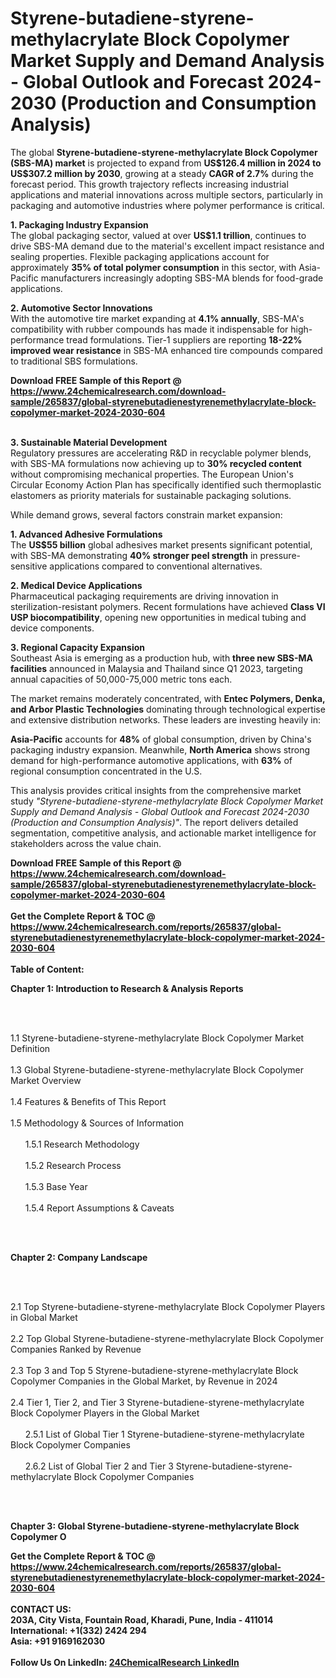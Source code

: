 <h1>Styrene-butadiene-styrene-methylacrylate Block Copolymer Market Supply and Demand Analysis - Global Outlook and Forecast 2024-2030 (Production and Consumption Analysis)</h1><p>The global <strong>Styrene-butadiene-styrene-methylacrylate Block Copolymer (SBS-MA) market</strong> is projected to expand from <strong>US$126.4 million in 2024 to US$307.2 million by 2030</strong>, growing at a steady <strong>CAGR of 2.7%</strong> during the forecast period. This growth trajectory reflects increasing industrial applications and material innovations across multiple sectors, particularly in packaging and automotive industries where polymer performance is critical.</p><p><strong>1. Packaging Industry Expansion</strong><br>
The global packaging sector, valued at over <strong>US$1.1 trillion</strong>, continues to drive SBS-MA demand due to the material's excellent impact resistance and sealing properties. Flexible packaging applications account for approximately <strong>35% of total polymer consumption</strong> in this sector, with Asia-Pacific manufacturers increasingly adopting SBS-MA blends for food-grade applications.</p><p><strong>2. Automotive Sector Innovations</strong><br>
With the automotive tire market expanding at <strong>4.1% annually</strong>, SBS-MA's compatibility with rubber compounds has made it indispensable for high-performance tread formulations. Tier-1 suppliers are reporting <strong>18-22% improved wear resistance</strong> in SBS-MA enhanced tire compounds compared to traditional SBS formulations.</p><div><b>Download FREE Sample of this Report @ 
            <a href="https://www.24chemicalresearch.com/download-sample/265837/global-styrenebutadienestyrenemethylacrylate-block-copolymer-market-2024-2030-604">
            https://www.24chemicalresearch.com/download-sample/265837/global-styrenebutadienestyrenemethylacrylate-block-copolymer-market-2024-2030-604</a></b></div><br><p><strong>3. Sustainable Material Development</strong><br>
Regulatory pressures are accelerating R&amp;D in recyclable polymer blends, with SBS-MA formulations now achieving up to <strong>30% recycled content</strong> without compromising mechanical properties. The European Union's Circular Economy Action Plan has specifically identified such thermoplastic elastomers as priority materials for sustainable packaging solutions.</p><p>While demand grows, several factors constrain market expansion:</p><p><strong>1. Advanced Adhesive Formulations</strong><br>
The <strong>US$55 billion</strong> global adhesives market presents significant potential, with SBS-MA demonstrating <strong>40% stronger peel strength</strong> in pressure-sensitive applications compared to conventional alternatives.</p><p><strong>2. Medical Device Applications</strong><br>
Pharmaceutical packaging requirements are driving innovation in sterilization-resistant polymers. Recent formulations have achieved <strong>Class VI USP biocompatibility</strong>, opening new opportunities in medical tubing and device components.</p><p><strong>3. Regional Capacity Expansion</strong><br>
Southeast Asia is emerging as a production hub, with <strong>three new SBS-MA facilities</strong> announced in Malaysia and Thailand since Q1 2023, targeting annual capacities of 50,000-75,000 metric tons each.</p><p>The market remains moderately concentrated, with <strong>Entec Polymers, Denka, and Arbor Plastic Technologies</strong> dominating through technological expertise and extensive distribution networks. These leaders are investing heavily in:</p><p><strong>Asia-Pacific</strong> accounts for <strong>48%</strong> of global consumption, driven by China's packaging industry expansion. Meanwhile, <strong>North America</strong> shows strong demand for high-performance automotive applications, with <strong>63%</strong> of regional consumption concentrated in the U.S.</p><p>This analysis provides critical insights from the comprehensive market study <em>"Styrene-butadiene-styrene-methylacrylate Block Copolymer Market Supply and Demand Analysis - Global Outlook and Forecast 2024-2030 (Production and Consumption Analysis)"</em>. The report delivers detailed segmentation, competitive analysis, and actionable market intelligence for stakeholders across the value chain.</p><div><b>Download FREE Sample of this Report @ 
            <a href="https://www.24chemicalresearch.com/download-sample/265837/global-styrenebutadienestyrenemethylacrylate-block-copolymer-market-2024-2030-604">
            https://www.24chemicalresearch.com/download-sample/265837/global-styrenebutadienestyrenemethylacrylate-block-copolymer-market-2024-2030-604</a></b></div><br><div><b>Get the Complete Report & TOC @ 
            <a href="https://www.24chemicalresearch.com/reports/265837/global-styrenebutadienestyrenemethylacrylate-block-copolymer-market-2024-2030-604">
            https://www.24chemicalresearch.com/reports/265837/global-styrenebutadienestyrenemethylacrylate-block-copolymer-market-2024-2030-604</a></b></div><br>
            <b>Table of Content:</b><p><p><strong>Chapter 1: Introduction to Research &amp; Analysis Reports</strong></p><br />
<br />
<p>1.1 Styrene-butadiene-styrene-methylacrylate Block Copolymer  Market Definition<br /><br />
1.3 Global Styrene-butadiene-styrene-methylacrylate Block Copolymer  Market Overview<br /><br />
1.4 Features &amp; Benefits of This Report<br /><br />
1.5 Methodology &amp; Sources of Information<br /><br />
&nbsp;&nbsp;&nbsp;&nbsp;&nbsp; 1.5.1 Research Methodology<br /><br />
&nbsp;&nbsp;&nbsp;&nbsp;&nbsp; 1.5.2 Research Process<br /><br />
&nbsp;&nbsp;&nbsp;&nbsp;&nbsp; 1.5.3 Base Year<br /><br />
&nbsp;&nbsp;&nbsp;&nbsp;&nbsp; 1.5.4 Report Assumptions &amp; Caveats</p><br />
<br />
<p><strong>Chapter 2: Company Landscape</strong></p><br />
<br />
<p>2.1 Top Styrene-butadiene-styrene-methylacrylate Block Copolymer  Players in Global Market<br /><br />
2.2 Top Global Styrene-butadiene-styrene-methylacrylate Block Copolymer  Companies Ranked by Revenue<br /><br />
2.3 Top 3 and Top 5 Styrene-butadiene-styrene-methylacrylate Block Copolymer  Companies in the Global Market, by Revenue in 2024<br /><br />
2.4 Tier 1, Tier 2, and Tier 3 Styrene-butadiene-styrene-methylacrylate Block Copolymer  Players in the Global Market<br /><br />
&nbsp;&nbsp;&nbsp;&nbsp;&nbsp; 2.5.1 List of Global Tier 1 Styrene-butadiene-styrene-methylacrylate Block Copolymer  Companies<br /><br />
&nbsp;&nbsp;&nbsp;&nbsp;&nbsp; 2.6.2 List of Global Tier 2 and Tier 3 Styrene-butadiene-styrene-methylacrylate Block Copolymer  Companies</p><br />
<br />
<p><strong>Chapter 3: Global Styrene-butadiene-styrene-methylacrylate Block Copolymer  O</p><div><b>Get the Complete Report & TOC @ 
            <a href="https://www.24chemicalresearch.com/reports/265837/global-styrenebutadienestyrenemethylacrylate-block-copolymer-market-2024-2030-604">
            https://www.24chemicalresearch.com/reports/265837/global-styrenebutadienestyrenemethylacrylate-block-copolymer-market-2024-2030-604</a></b></div><br><b>CONTACT US:</b><br>
            203A, City Vista, Fountain Road, Kharadi, Pune, India - 411014<br>
            International: +1(332) 2424 294<br>
            Asia: +91 9169162030 <br><br>
            Follow Us On LinkedIn: <a href="https://www.linkedin.com/company/24chemicalresearch/">24ChemicalResearch LinkedIn</a>